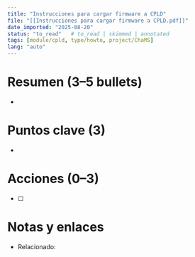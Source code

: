```yaml
---
title: "Instrucciones para cargar firmware a CPLD"
file: "[[Instrucciones para cargar firmware a CPLD.pdf]]"
date_imported: "2025-08-20"
status: "to_read"   # to_read | skimmed | annotated
tags: [module/cpld, type/howto, project/ChaMS]
lang: "auto"
---
```

# Resumen (3–5 bullets)
- 

# Puntos clave (3)
- 

# Acciones (0–3)
- [ ] 

# Notas y enlaces
- Relacionado: 
